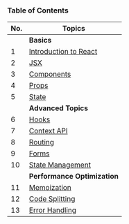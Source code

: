 ### Table of Contents

| No. | Topics                                                                                                     |
| --- | ---------------------------------------------------------------------------------------------------------- |
|     | **Basics**                                                                                                 |
| 1   | <a href="https://github.com/sanjay9616/React/blob/main/Introduction-to-React.md">Introduction to React</a> |
| 2   | <a href="https://github.com/sanjay9616/React/blob/main/JSX.md">JSX</a>                                     |
| 3   | <a href="https://github.com/sanjay9616/React/blob/main/Components.md">Components</a>                       |
| 4   | <a href="https://github.com/sanjay9616/React/blob/main/Props.md">Props</a>                                 |
| 5   | <a href="https://github.com/sanjay9616/React/blob/main/State.md">State</a>                                 |
|     | **Advanced Topics**                                                                                        |
| 6   | <a href="https://github.com/sanjay9616/React/blob/main/Hooks.md">Hooks</a>                                 |
| 7   | <a href="https://github.com/sanjay9616/React/blob/main/Context-API.md">Context API</a>                     |
| 8   | <a href="https://github.com/sanjay9616/React/blob/main/Routing.md">Routing</a>                             |
| 9   | <a href="https://github.com/sanjay9616/React/blob/main/Forms.md">Forms</a>                                 |
| 10  | <a href="https://github.com/sanjay9616/React/blob/main/State-Management.md">State Management</a>           |
|     | **Performance Optimization**                                                                               |
| 11  | <a href="https://github.com/sanjay9616/React/blob/main/Memoization.md">Memoization</a>                     |
| 12  | <a href="https://github.com/sanjay9616/React/blob/main/Code-Splitting.md">Code Splitting</a>               |
| 13  | <a href="https://github.com/sanjay9616/React/blob/main/Error-Handling.md">Error Handling</a>               |



